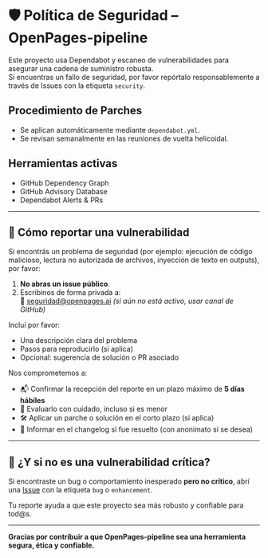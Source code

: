 # 🛡️ Política de Seguridad – OpenPages-pipeline

Este proyecto usa Dependabot y escaneo de vulnerabilidades para asegurar una cadena de suministro robusta.  
Si encuentras un fallo de seguridad, por favor repórtalo responsablemente a través de Issues con la etiqueta `security`.

## Procedimiento de Parches
- Se aplican automáticamente mediante `dependabot.yml`.
- Se revisan semanalmente en las reuniones de vuelta helicoidal.

## Herramientas activas
- GitHub Dependency Graph
- GitHub Advisory Database
- Dependabot Alerts & PRs


---

## 📣 Cómo reportar una vulnerabilidad

Si encontrás un problema de seguridad (por ejemplo: ejecución de código malicioso, lectura no autorizada de archivos, inyección de texto en outputs), por favor:

1. **No abras un issue público**.
2. Escribinos de forma privada a:  
   📩 seguridad@openpages.ai *(si aún no está activo, usar canal de GitHub)*

Incluí por favor:

- Una descripción clara del problema
- Pasos para reproducirlo (si aplica)
- Opcional: sugerencia de solución o PR asociado

Nos comprometemos a:

- 📬 Confirmar la recepción del reporte en un plazo máximo de **5 días hábiles**
- 📌 Evaluarlo con cuidado, incluso si es menor
- 🛠️ Aplicar un parche o solución en el corto plazo (si aplica)
- 📢 Informar en el changelog si fue resuelto (con anonimato si se desea)

---

## 🧠 ¿Y si no es una vulnerabilidad crítica?

Si encontraste un bug o comportamiento inesperado **pero no crítico**, abrí una [Issue](https://github.com/diegoabeltran16/OpenPages-pipeline/issues) con la etiqueta `bug` o `enhancement`.

Tu reporte ayuda a que este proyecto sea más robusto y confiable para tod@s.

---

**Gracias por contribuir a que OpenPages-pipeline sea una herramienta segura, ética y confiable.**
